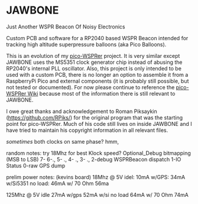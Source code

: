 # JAWBONE
Just Another WSPR Beacon Of Noisy Electronics

Custom PCB and software for a RP2040 based WSPR Beacon intended for tracking high altitude superpressure balloons (aka Pico Balloons).

This is an evolution of my  [pico-WSPRer](https://github.com/EngineerGuy314/pico-WSPRer) project. It is very similar except JAWBONE uses the MS5351 clock generator chip instead of abusing the RP2040's internal PLL oscillator. Also, this project is only intended to be used with a custom PCB, there is no longer an option to assemble it from a RaspberryPi Pico and external components (it is probably still possible, but not tested or documented). For now please continue to reference the [pico-WSPRer Wiki](https://github.com/EngineerGuy314/pico-WSPRer/wiki/pico%E2%80%90WSPRer-(aka-Cheapest-Tracker-in-the-World%E2%84%A2)) because most of the information there is still relevant to JAWBONE.

I owe great thanks and acknowledgement to Roman Piksaykin (https://github.com/RPiks/) for the original program that was the starting point for pico-WSPRer. Much of his code still lives on inside JAWBONE and I have tried to maintain his copyright information in all relevant files.



*sometimes* both clocks on same phase? hmm, 


random notes:
try 18Mhz for best Klock speed?
Optional_Debug bitmapping (MSB to LSB)
	7-
	6-.,
	5- .,
	4- .,
	3- .,
	2-debug WSPRBeacon dispatch
	1-IO Status
	0-raw GPS dump

prelim power notes: (kevins board)
18Mhz @ 5V 
idel: 10mA
w/GPS: 34mA
w/Si5351 no load: 46mA
w/ 70 Ohm    56ma

125Mhz @ 5V
idle 27mA
w/gps 52mA
w/si no load 64mA
w/ 70 Ohm    74mA
